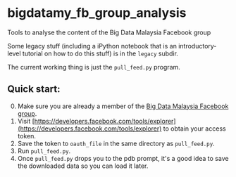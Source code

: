 # bigdatamy_fb_group_analysis
Tools to analyse the content of the Big Data Malaysia Facebook group

Some legacy stuff (including a iPython notebook that is an introductory-level tutorial on how
to do this stuff) is in the `legacy` subdir.

The current working thing is just the `pull_feed.py` program.

## Quick start:

0. Make sure you are already a member of the [Big Data Malaysia Facebook group](https://www.facebook.com/groups/bigdatamy/).
1. Visit [https://developers.facebook.com/tools/explorer](https://developers.facebook.com/tools/explorer) to obtain your access token.
2. Save the token to `oauth_file` in the same directory as `pull_feed.py`.
3. Run `pull_feed.py`.
4. Once `pull_feed.py` drops you to the pdb prompt, it's a good idea to save the downloaded data so you can load it later.

